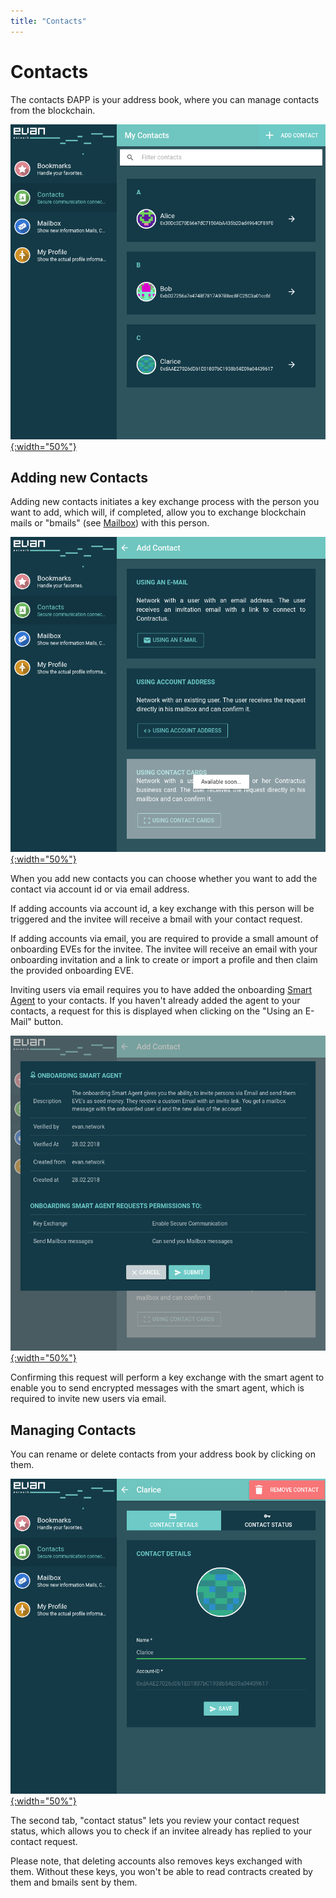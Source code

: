 ```yaml
---
title: "Contacts"
---
```

# Contacts
The contacts ÐAPP is your address book, where you can manage contacts from the blockchain.

[![contacts overview](/public/tutorial/contacts_overview.png){:width="50%"}](/public/tutorial/contacts_overview.png)


## Adding new Contacts
Adding new contacts initiates a key exchange process with the person you want to add, which will, if completed, allow you to exchange blockchain mails or "bmails" (see [Mailbox](/tutorial/mailbox)) with this person. 

[![contact add type select](/public/tutorial/contacts_add_type_select.png){:width="50%"}](/public/tutorial/contacts_add_type_select.png)

When you add new contacts you can choose whether you want to add the contact via account id or via email address.

If adding accounts via account id, a key exchange with this person will be triggered and the invitee will receive a bmail with your contact request.

If adding accounts via email, you are required to provide a small amount of onboarding EVEs for the invitee. The invitee will receive an email with your onboarding invitation and a link to create or import a profile and then claim the provided onboarding EVE.

Inviting users via email requires you to have added the onboarding [Smart Agent](/dev/smart-agents) to your contacts. If you haven't already added the agent to your contacts, a request for this is displayed when clicking on the "Using an E-Mail" button.

[![add smart agent to contacts](/public/tutorial/contacts_add_smart_agent.png){:width="50%"}](/public/tutorial/contacts_add_smart_agent.png)

Confirming this request will perform a key exchange with the smart agent to enable you to send encrypted messages with the smart agent, which is required to invite new users via email.


## Managing Contacts
You can rename or delete contacts from your address book by clicking on them.

[![contact details](/public/tutorial/contacts_detail.png){:width="50%"}](/public/tutorial/contacts_detail.png)

The second tab, "contact status" lets you review your contact request status, which allows you to check if an invitee already has replied to your contact request.

Please note, that deleting accounts also removes keys exchanged with them. Without these keys, you won't be able to read contracts created by them and bmails sent by them.